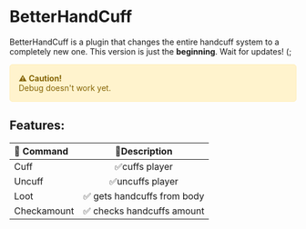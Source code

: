 ﻿# BetterHandCuff
BetterHandCuff is a plugin that changes the entire handcuff system to a completely new one. This version is just the **beginning**.
Wait for updates! (;
<div style="background-color: #fff3cd; color: #856404; border: 1px solid #ffeeba; padding: 15px; border-radius: 5px; margin-bottom: 20px;">
  <strong>⚠️ Caution!</strong><br>
  Debug doesn't work yet.
</div>
<h2>Features:</h2>
<table>
  <thead>
    <tr>
      <th style="text-align:left;">🚀 Command</th>
      <th style="text-align:center;">📝Description</th>
    </tr>
  </thead>
  <tbody>
    <tr>
      <td>Cuff</td>
      <td style="text-align:center;">✅cuffs player</td>
    </tr>
    <tr>
      <td>Uncuff</td>
      <td style="text-align:center;">✅uncuffs player</td>
    </tr>
    <tr>
      <td>Loot</td>
      <td style="text-align:center;">✅ gets handcuffs from body</td>
    </tr>
    <tr>
      <td>Checkamount</td>
      <td style="text-align:center;">✅ checks handcuffs amount</td>
    </tr>
  </tbody>
</table>

